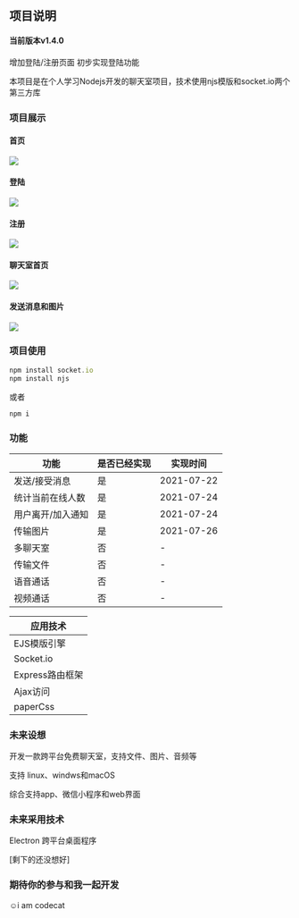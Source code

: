 ## 项目说明

#### 当前版本v1.4.0
增加登陆/注册页面 初步实现登陆功能

本项目是在个人学习Nodejs开发的聊天室项目，技术使用njs模版和socket.io两个第三方库

### 项目展示

#### 首页

![](https://i0.hdslb.com/bfs/album/d2bcbd9881216642c705b51e497df01f8746dd65.png)

#### 登陆

![](https://i0.hdslb.com/bfs/album/bf4a0e7d400aeaa990e41fa866ece4d74f439115.png)

#### 注册

![](https://i0.hdslb.com/bfs/album/4a727e555a9a3023b2e35c8ea71bb13502085bf8.png)

#### 聊天室首页

![](https://i0.hdslb.com/bfs/album/2fbd75f3d5f8ccacf61cbeaea37a66a4e232aebc.png)

#### 发送消息和图片

![](https://i0.hdslb.com/bfs/album/f591539df17793ca6adb4aad8e5b8c42d9e73607.png)

### 项目使用

```js
npm install socket.io
npm install njs
```

或者

```js
npm i
```

### 功能

| 功能              | 是否已经实现 | 实现时间   |
| ----------------- | ------------ | ---------- |
| 发送/接受消息     | 是           | 2021-07-22 |
| 统计当前在线人数  | 是           | 2021-07-24 |
| 用户离开/加入通知 | 是           | 2021-07-24 |
| 传输图片          | 是           | 2021-07-26 |
| 多聊天室          | 否           | -          |
| 传输文件          | 否           | -          |
| 语音通话          | 否           | -          |
| 视频通话          | 否           | -          |

| 应用技术        |
| --------------- |
| EJS模版引擎     |
| Socket.io       |
| Express路由框架 |
| Ajax访问        |
| paperCss        |

### 未来设想

开发一款跨平台免费聊天室，支持文件、图片、音频等

支持 linux、windws和macOS

综合支持app、微信小程序和web界面

### 未来采用技术

Electron 跨平台桌面程序

[剩下的还没想好]

### 期待你的参与和我一起开发

☺️i am codecat
